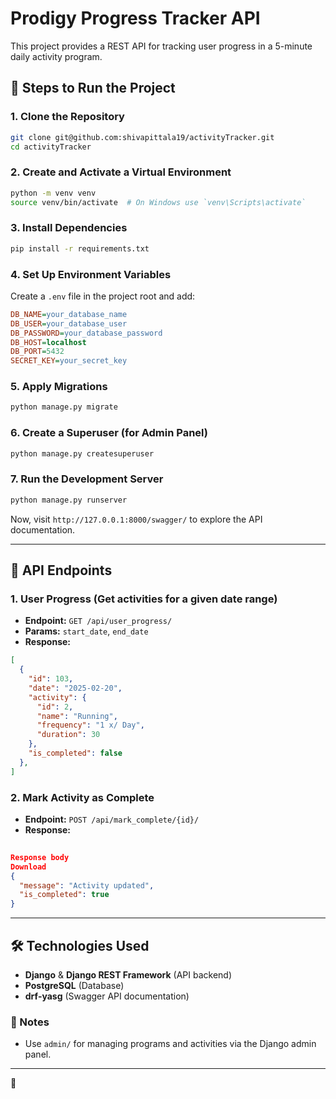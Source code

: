 # Prodigy Progress Tracker API

This project provides a REST API for tracking user progress in a 5-minute daily activity program.

## 🚀 Steps to Run the Project

### 1. Clone the Repository
```sh
git clone git@github.com:shivapittala19/activityTracker.git
cd activityTracker
```

### 2. Create and Activate a Virtual Environment
```sh
python -m venv venv
source venv/bin/activate  # On Windows use `venv\Scripts\activate`
```

### 3. Install Dependencies
```sh
pip install -r requirements.txt
```

### 4. Set Up Environment Variables
Create a `.env` file in the project root and add:
```ini
DB_NAME=your_database_name
DB_USER=your_database_user
DB_PASSWORD=your_database_password
DB_HOST=localhost
DB_PORT=5432
SECRET_KEY=your_secret_key
```

### 5. Apply Migrations
```sh
python manage.py migrate
```

### 6. Create a Superuser (for Admin Panel)
```sh
python manage.py createsuperuser
```

### 7. Run the Development Server
```sh
python manage.py runserver
```

Now, visit `http://127.0.0.1:8000/swagger/` to explore the API documentation.

---

## 📌 API Endpoints

### 1. **User Progress** (Get activities for a given date range)
- **Endpoint:** `GET /api/user_progress/`
- **Params:** `start_date`, `end_date`
- **Response:**
```json
[
  {
    "id": 103,
    "date": "2025-02-20",
    "activity": {
      "id": 2,
      "name": "Running",
      "frequency": "1 x/ Day",
      "duration": 30
    },
    "is_completed": false
  },
]
```

### 2. **Mark Activity as Complete**
- **Endpoint:** `POST /api/mark_complete/{id}/`
- **Response:**
```json
	
Response body
Download
{
  "message": "Activity updated",
  "is_completed": true
}
```
---

## 🛠 Technologies Used
- **Django** & **Django REST Framework** (API backend)
- **PostgreSQL** (Database)
- **drf-yasg** (Swagger API documentation)

### 📝 Notes
- Use `admin/` for managing programs and activities via the Django admin panel.

---
🚀